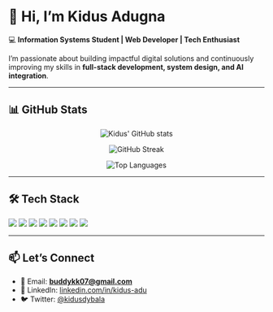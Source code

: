 # 👋 Hi, I’m Kidus Adugna  

💻 **Information Systems Student | Web Developer | Tech Enthusiast**  

I’m passionate about building impactful digital solutions and continuously improving my skills in **full-stack development, system design, and AI integration**.  

---

## 📊 GitHub Stats  

<p align="center">
  <img src="https://github-readme-stats.vercel.app/api?username=kidusdybala&show_icons=true&theme=radical" alt="Kidus' GitHub stats" />
</p>

<p align="center">
  <img src="https://github-readme-streak-stats.herokuapp.com/?user=kidusdybala&theme=radical" alt="GitHub Streak" />
</p>

<p align="center">
  <img src="https://github-readme-stats.vercel.app/api/top-langs/?username=kidusdybala&layout=compact&theme=radical" alt="Top Languages" />
</p>

---

## 🛠️ Tech Stack  

<p>
  <img src="https://img.shields.io/badge/PHP-777BB4?style=for-the-badge&logo=php&logoColor=white" />
  <img src="https://img.shields.io/badge/Laravel-FF2D20?style=for-the-badge&logo=laravel&logoColor=white" />
  <img src="https://img.shields.io/badge/JavaScript-F7DF1E?style=for-the-badge&logo=javascript&logoColor=black" />
  <img src="https://img.shields.io/badge/React-61DAFB?style=for-the-badge&logo=react&logoColor=black" />
  <img src="https://img.shields.io/badge/Node.js-339933?style=for-the-badge&logo=node.js&logoColor=white" />
  <img src="https://img.shields.io/badge/MySQL-4479A1?style=for-the-badge&logo=mysql&logoColor=white" />
  <img src="https://img.shields.io/badge/MongoDB-47A248?style=for-the-badge&logo=mongodb&logoColor=white" />
  <img src="https://img.shields.io/badge/Git-F05032?style=for-the-badge&logo=git&logoColor=white" />
</p>

---

## 📫 Let’s Connect  
- 📧 Email: **buddykk07@gmail.com**  
- 💼 LinkedIn: [linkedin.com/in/kidus-adu](#)  
- 🐦 Twitter: [@kidusdybala](#)  

